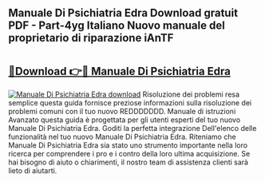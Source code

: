 ## Manuale Di Psichiatria Edra Download gratuit PDF - Part-4yg Italiano Nuovo manuale del proprietario di riparazione iAnTF

# <h2><a href="http://dffl3b5.blite.top/?on=Manuale+Di+Psichiatria+Edra">🔗Download 👉🔴 Manuale Di Psichiatria Edra</a></h2>

[![Manuale Di Psichiatria Edra download](https://i.imgur.com/lujVjoI.png)](http://dffl3b5.blite.top/?on=Manuale+Di+Psichiatria+Edra)
Risoluzione dei problemi resa semplice questa guida fornisce preziose informazioni sulla risoluzione dei problemi comuni con il tuo nuovo REDDDDDDD. Manuale di istruzioni Avanzato questa guida è progettata per gli utenti esperti del tuo nuovo Manuale Di Psichiatria Edra. Goditi la perfetta integrazione Dell'elenco delle funzionalità nel tuo nuovo Manuale Di Psichiatria Edra. Riteniamo che Manuale Di Psichiatria Edra sia stato uno strumento importante nella loro ricerca per comprendere i pro e i contro della loro ultima acquisizione. Se hai bisogno di aiuto o chiarimenti, il nostro team di assistenza clienti sarà lieto di aiutarti.
